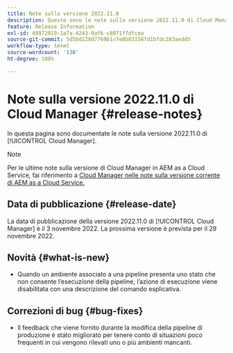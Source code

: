 ```yaml
---
title: Note sulla versione 2022.11.0
description: Queste sono le note sulla versione 2022.11.0 di Cloud Manager.
feature: Release Information
exl-id: 49972919-1a7a-4243-9af6-c8071f7dfcea
source-git-commit: 5d5bd228d7769b1c7e0b83158fd1bfdc283aedd5
workflow-type: tm+mt
source-wordcount: '138'
ht-degree: 100%

---
```


# Note sulla versione 2022.11.0 di Cloud Manager {#release-notes}

In questa pagina sono documentate le note sulla versione 2022.11.0 di [!UICONTROL Cloud Manager].

>[!NOTE]
>
>Per le ultime note sulla versione di Cloud Manager in AEM as a Cloud Service, fai riferimento a [Cloud Manager nelle note sulla versione corrente di AEM as a Cloud Service.](https://experienceleague.adobe.com/docs/experience-manager-cloud-service/content/implementing/using-cloud-manager/release-notes-cloud-manager/release-notes-cm-current.html?lang=it)

## Data di pubblicazione {#release-date}

La data di pubblicazione della versione 2022.11.0 di [!UICONTROL Cloud Manager] è il 3 novembre 2022. La prossima versione è prevista per il 29 novembre 2022.

## Novità {#what-is-new}

* Quando un ambiente associato a una pipeline presenta uno stato che non consente l’esecuzione della pipeline, l’azione di esecuzione viene disabilitata con una descrizione del comando esplicativa.

## Correzioni di bug {#bug-fixes}

* Il feedback che viene fornito durante la modifica della pipeline di produzione è stato migliorato per tenere conto di situazioni poco frequenti in cui vengono rilevati uno o più ambienti mancanti.
